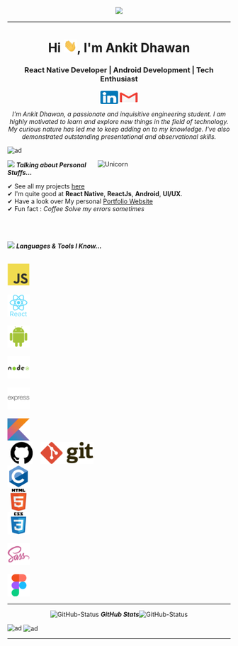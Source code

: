 <p align="center">
  <img src="https://github.com/thompsonemerson/thompsonemerson/raw/master/cover-thompson.png" height="200"/>
</p>
<hr>
<h1 align="center">Hi <img src="https://raw.githubusercontent.com/ABSphreak/ABSphreak/master/gifs/Hi.gif" width="30px">, I'm Ankit Dhawan</h1>
<h3 align="center">React Native Developer | Android Development | Tech Enthusiast</h3>
<p align="center">
<a href="https://www.linkedin.com/in/ankit-dhawan-17b552161/" target="blank"><img align="center" src="./images/linkedin.png" alt="aksia" height="30" width="40" /></a>
 <a href = "mailto: ankit.ad.dhawan@gmail.com"><img align="center" src="./images/gmail.png" height="30" width="40" /></a>
</p>
</p>



<p align="center">
  <em>
    I'm Ankit Dhawan, a passionate and inquisitive engineering student. I am highly motivated to learn and explore new things in the field of technology. My curious nature has led me to keep adding on to my knowledge. I've also demonstrated outstanding presentational and observational skills.
  </em> 
</p>

<p align="left"> <img src="https://komarev.com/ghpvc/?username=ad-dhawan&label=Profile%20views&color=0e75b6&style=flat" alt="ad" /> </p>
<img align="right" width=300px alt="Unicorn" src="https://media.giphy.com/media/3ohs4BSacFKI7A717y/giphy.gif" />

<img src="https://media.giphy.com/media/ObNTw8Uzwy6KQ/giphy.gif" width="30px">&nbsp;***Talking about Personal Stuffs...***

✔ See all my projects [here](https://dhawan.netlify.app/#projects)<br>
✔ I'm quite good at **React Native**, **ReactJs**, **Android**, **UI/UX**.<br>
✔ Have a look over My personal [Portfolio Website](https://dhawan.netlify.app/)<br>
✔ Fun fact : *Coffee Solve my errors sometimes*<br><br><br><br>
 

<img src="https://media.giphy.com/media/ObNTw8Uzwy6KQ/giphy.gif" width="30px">&nbsp;***Languages & Tools I Know...***
<p align="left">
  
  <code> <img height="50" src="https://raw.githubusercontent.com/devicons/devicon/master/icons/javascript/javascript-original.svg"> </code>
  <code> <img height="50" src="https://raw.githubusercontent.com/devicons/devicon/master/icons/react/react-original-wordmark.svg"> </code>
  <code> <img height="50" src="https://github.com/devicons/devicon/blob/master/icons/android/android-original.svg"> </code>
  <code> <img height="50" src="https://raw.githubusercontent.com/devicons/devicon/master/icons/nodejs/nodejs-original-wordmark.svg"> </code>
  <code> <img height="50" src="https://raw.githubusercontent.com/devicons/devicon/master/icons/express/express-original-wordmark.svg"> </code>
  <code> <img height="50" src="https://github.com/devicons/devicon/blob/master/icons/kotlin/kotlin-original.svg"> </code>
  <code> <img height="50" src="./images/github-logo.svg"> </code>
  <code> <img height="50" src="./images/git.svg"> </code>
  <code> <img height="50" src="https://raw.githubusercontent.com/devicons/devicon/master/icons/c/c-original.svg"> </code>
  <code> <img height="50" src="./images/html5.svg"> </code>
  <code> <img height="50" src="https://raw.githubusercontent.com/devicons/devicon/master/icons/css3/css3-original-wordmark.svg"> </code>
  <code> <img height="50" src="https://raw.githubusercontent.com/devicons/devicon/master/icons/sass/sass-original.svg"> </code>
  <code> <img height="50" src="https://github.com/devicons/devicon/blob/master/icons/figma/figma-original.svg"> </code>
  <hr>
  <p align="center">
 <img src="https://media.giphy.com/media/8UHRm5oY4k4FDxq5QG/giphy.gif" width="30px" alt="GitHub-Status"/>&nbsp;<i><b>GitHub Stats</b></i><img src="https://media.giphy.com/media/8UHRm5oY4k4FDxq5QG/giphy.gif" width="30px" alt="GitHub-Status"/></p>
<p><img align="left" src="https://github-readme-stats.vercel.app/api/top-langs?username=ad-dhawan&show_icons=true&locale=en&layout=compact" alt="ad" /></p>

<p>&nbsp;<img align="center" src="https://github-readme-stats.vercel.app/api?username=ad-dhawan&count_private=true&show_icons=true" alt="ad" width="410" /></p>

<hr>

